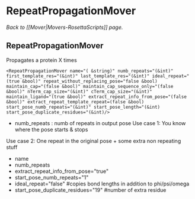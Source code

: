 # RepeatPropagationMover
*Back to [[Mover|Movers-RosettaScripts]] page.*
## RepeatPropagationMover

Propagates a protein X times

    <RepeatPropagationMover name="( &string)" numb_repeats="(&int)" first_template_res="(&int)" last_template_res="(&int)" ideal_repeat="(true &bool)" repeat_without_replacing_pose="false &bool) maintain_cap="(false &bool)" maintain_cap_sequence_only="(false &bool)" nTerm_cap_size="(&int)" cTerm_cap_size="(&int)" maintain_ligand="(true &bool)" extract_repeat_info_from_pose="(false &bool)" extract_repeat_template_repeat=(false &bool) start_pose_numb_repeats="(&int)" start_pose_length="(&int) start_pose_duplicate_residues="(&int)/>
 
-  numb_repeats : numb of repeats in output pose
Use case 1: You know where the pose starts & stops

Use case 2: One repeat in the original pose + some extra non repeating stuff
-  name
-  numb_repeats
-  extract_repeat_info_from_pose="true"
-  start_pose_numb_repeats="1"
-  ideal_repeat="false" #copies bond lengths in addition to phi/psi/omega
-  start_pose_duplicate_residues="19" #number of extra residue